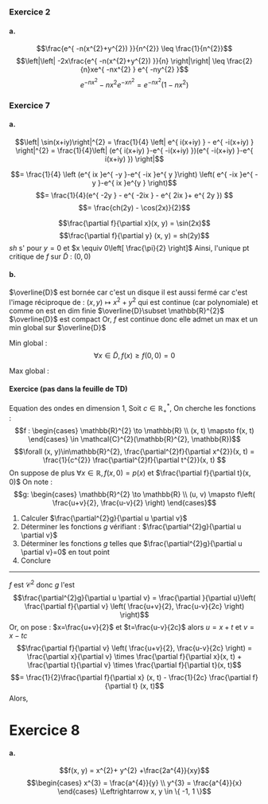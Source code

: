 ### Exercice 2
#### a.
$$\frac{e^{ -n(x^{2}+y^{2}) }}{n^{2}} \leq \frac{1}{n^{2}}$$
$$\left|\left| -2x\frac{e^{ -n(x^{2}+y^{2}) }}{n} \right|\right| \leq \frac{2}{n}xe^{ -nx^{2} } e^{ -ny^{2} }$$
$$e^{ -nx^{2} } -nx^{2} e^{ -xn^{2} } = e^{ -nx^{2} }(1-nx^{2}) $$



### Exercice 7
#### a.
$$\left| \sin(x+iy)\right|^{2}  = \frac{1}{4} \left| e^{ i(x+iy) } - e^{ -i(x+iy) } \right|^{2} = \frac{1}{4}\left| (e^{ i(x+iy) }-e^{ -i(x+iy) })(e^{ -i(x+iy) }-e^{ i(x+iy) }) \right|$$

$$= \frac{1}{4} \left (e^{ ix }e^{ -y }-e^{ -ix }e^{ y }\right) \left( e^{ -ix }e^{ -y }-e^{ ix }e^{y } \right)$$
$$= \frac{1}{4}(e^{ -2y } - e^{ -2ix } - e^{ 2ix }+ e^{ 2y }) $$
$$= \frac{ch(2y) - \cos(2x)}{2}$$

$$\frac{\partial f}{\partial x}(x, y) = \sin(2x)$$
$$\frac{\partial f}{\partial y} (x, y) = sh(2y)$$
$sh$ s' pour $y = 0$ et $x \equiv 0\left[ \frac{\pi}{2} \right]$
Ainsi, l'unique pt critique de $f$ sur $\tilde{D}$ : $(0, 0)$

#### b.
$\overline{D}$ est bornée car c'est un disque
il est aussi fermé car c'est l'image réciproque de : 
$(x, y) \mapsto x^{2}+y^{2}$ qui est continue (car polynomiale) et comme on est en dim finie $\overline{D}\subset \mathbb{R}^{2}$ $\overline{D}$ est compact
Or, $f$ est continue donc elle admet un max et un min global sur $\overline{D}$ 

Min global : 
$$\forall x \in \tilde{D}, f(x) \geq f(0, 0)=0$$

Max global : 


#### Exercice (pas dans la feuille de TD)
Equation des ondes en dimension $1$, 
Soit $c \in \mathbb{R}_{+}^{*}$, 
On cherche les fonctions : 
$$f : \begin{cases}
\mathbb{R}^{2} \to \mathbb{R} \\
(x, t) \mapsto f(x, t)
\end{cases} \in \mathcal{C}^{2}(\mathbb{R}^{2}, \mathbb{R})$$
$$\forall (x, y)\in\mathbb{R}^{2}, \frac{\partial^{2}f}{\partial x^{2}}(x, t) = \frac{1}{c^{2}} \frac{\partial^{2}f}{\partial t^{2}}(x, t)  $$
On suppose de plus $\forall x \in \mathbb{R}, f(x, 0) = p(x)$ et $\frac{\partial f}{\partial t}(x, 0)$
On note : 
$$g: \begin{cases}
\mathbb{R}^{2} \to \mathbb{R} \\
(u, v) \mapsto f\left( \frac{u+v}{2}, \frac{u-v}{2} \right)
\end{cases}$$
1. Calculer $\frac{\partial^{2}g}{\partial u \partial v}$
2. Déterminer les fonctions $g$ vérifiant : $\frac{\partial^{2}g}{\partial u \partial v}$
3. Déterminer les fonctions $g$ telles que $\frac{\partial^{2}g}{\partial u \partial v}=0$ en tout point
4. Conclure
___
$f$ est $\mathcal{C}^{2}$ donc $g$ l'est 
$$\frac{\partial^{2}g}{\partial u \partial v}  = \frac{\partial }{\partial u}\left( \frac{\partial f}{\partial v} \left( \frac{u+v}{2}, \frac{u-v}{2c} \right) \right)$$
Or, 
on pose : $x=\frac{u+v}{2}$ et $t=\frac{u-v}{2c}$ alors $u = x+t$ et $v = x-tc$
$$\frac{\partial f}{\partial v} \left( \frac{u+v}{2}, \frac{u-v}{2c} \right) = \frac{\partial x}{\partial v}  \times \frac{\partial f}{\partial x}(x, t) + \frac{\partial t}{\partial v} \times \frac{\partial f}{\partial t}(x, t)$$
$$= \frac{1}{2}\frac{\partial f}{\partial x} (x, t) - \frac{1}{2c} \frac{\partial f}{\partial t} (x, t)$$
Alors,

# Exercice 8
#### a.
$$f(x, y) = x^{2}+ y^{2} +\frac{2a^{4}}{xy}$$
$$\begin{cases}
x^{3} = \frac{a^{4}}{y} \\
y^{3} = \frac{a^{4}}{x}
\end{cases} \Leftrightarrow  x, y \in \{ -1, 1 \}$$
